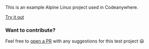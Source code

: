 This is an example Alpine Linux project used in Codeanywhere.

[Try it out](https://beta.codeanywhere.com/workspace#https://github.com/Codeanywhere-Templates/base-alpine)
### Want to contribute?

Feel free to [open a PR](https://github.com/Codeanywhere-Templates/base-alpine) with any suggestions for this test project 😃 